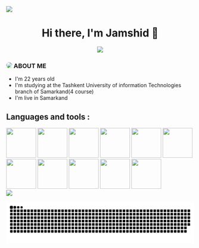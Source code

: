 <div style="display:flex;text-align:center;justify-content: center;">
  <img src="https://i.ytimg.com/vi/71APTwdkpCM/maxresdefault.jpg" style="width:600px;600px;display:inline-block">

</div>
<h1 align="center">Hi there, I'm Jamshid 👋 </h1> 





<p align="center">
 <a href="#" alt="Jamshid's github stats">
  <img src="https://github-readme-stats.vercel.app/api?username=feylon&theme=tokyonight&show_icons=true" />

 </a>
</p>

<div>
<h3>
  <img src="https://top-fon.com/uploads/posts/2023-01/1674881972_top-fon-com-p-kartinki-kompyutera-dlya-prezentatsii-bez-172.png" style="width:50px;50px;border-radius: 15px;">
  ABOUT ME
</h3>
 <ul>
  <li>I'm 22 years old</li>
  <li> I'm studying at the Tashkent University of information Technologies branch of Samarkand(4 course)</li>
  <li>
    I'm live in Samarkand 
  </li>
  </ul>
</div>
<div>
    <h2> Languages and tools :</h2>    
  <img style="display:inline-block;width:80px;height:80px" src="https://miro.medium.com/v2/resize:fit:1200/1*DF0g7bNW5e2z9XS9N2lAiw.jpeg">
  
  <img style="display:inline-block;width:80px;height:80px" src="https://i.pinimg.com/originals/93/50/32/9350328b535785d9fb937c02802ec1a1.webp">
  
  <img style="display:inline-block;width:80px;height:80px" src="https://sabertoothtech.in/static/images/MongodbLogo.jpg">
  
  <img style="display:inline-block;width:80px;height:80px" src="https://www.svgrepo.com/show/342350/vue-js.svg">
   <img style="display:inline-block;width:80px;height:80px" src="https://res.cloudinary.com/arcjet-media/image/upload/v1608734952/z8hzeszc9eb3sp3vp3qc.jpg">
  <img style="display:inline-block;width:80px;height:80px" src="https://gary-deshayes.com/wp-content/uploads/2022/01/NodeJS.jpg">
  <img style="display:inline-block;width:80px;height:80px" src="https://joshmachines.com/wp-content/uploads/2021/04/0_CPTNvq87xG-sUGdx.jpg">
  <img style="display:inline-block;width:80px;height:80px" src="https://cdn.onlinewebfonts.com/svg/img_154663.png">
  <img style="display:inline-block;width:80px;height:80px" src="https://media.slid.es/uploads/636679/images/9626964/stickers-1-02.png">
    <img style="display:inline-block;width:80px;height:80px" src="https://upload.wikimedia.org/wikipedia/commons/thumb/f/f5/Devicon-css3-plain-wordmark.svg/1200px-Devicon-css3-plain-wordmark.svg.png">
  <img style="display:inline-block;width:80px;height:80px" src="https://www.desura.com/files/images/65/65f875b0aa3b0eb635d4f76bfebca0f6.png">
  
  
  
</div>
<img src="https://capsule-render.vercel.app/api?type=waving&color=gradient&height=60&section=footer&width=100"/>

![Snake animation](https://raw.githubusercontent.com/platane/platane/output/github-contribution-grid-snake-dark.svg)


